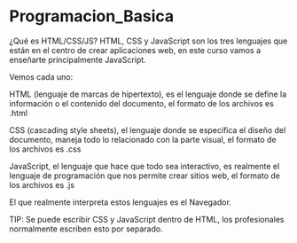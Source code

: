 # Programacion_Basica

¿Qué es HTML/CSS/JS?
HTML, CSS y JavaScript son los tres lenguajes que están en el centro de crear aplicaciones web, en este curso vamos a enseñarte principalmente JavaScript.

Vemos cada uno:

HTML (lenguaje de marcas de hipertexto), es el lenguaje donde se define la información o el contenido del documento, el formato de los archivos es .html

CSS (cascading style sheets), el lenguaje donde se especifica el diseño del documento, maneja todo lo relacionado con la parte visual, el formato de los archivos es .css

JavaScript, el lenguaje que hace que todo sea interactivo, es realmente el lenguaje de programación que nos permite crear sitios web, el formato de los archivos es .js

El que realmente interpreta estos lenguajes es el Navegador.

TIP: Se puede escribir CSS y JavaScript dentro de HTML, los profesionales normalmente escriben esto por separado.
